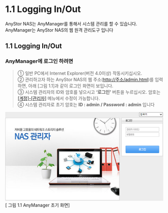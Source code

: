 # 1.1  Logging In/Out

  
 AnyStor NAS는 AnyManager를 통해서 시스템 관리를 할 수 있습니다.   
 AnyManager는 AnyStor NAS의 웹 원격 관리도구 입니다

## 1.1 Logging In/Out

### AnyManager에 로그인 하려면

> ① 일반 PC에서 Internet Explorer\(버전 4.0이상\) 작동시키십시오.   
>  ② 관리하고자 하는 AnyStor NAS의 웹 주소\([http://주소/admin.html](http://주소/admin.html)\)를 입력하면, 아래 \[그림 1.1\]과 같이 로그인 화면이 보입니다.   
>  ③ 시스템 관리자의 ID와 암호를 넣으시고 **‘로그인’** 버튼을 누르십시오. 암호는 [\[계정\]-\[관리자\]](login.md#54-관리자) 메뉴에서 수정이 가능합니다.  
>  ④ 시스템 관리자로 초기 암호는 **ID : admin / Password : admin** 입니다

![&#xB85C;&#xADF8;&#xC778;&#xD654;&#xBA74;](../.gitbook/assets/login%20%281%29.png)   
 \[ 그림 1.1 AnyManager 초기 화면\]

